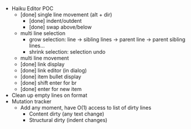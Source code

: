- Haiku Editor POC
  - [done] single line movement (alt + dir)
    - [done] indent/outdent
    - [done] swap above/below
  - multi line selection
    - grow selection: line -> sibling lines -> parent line -> parent sibling lines...
    - shrink selection: selection undo
  - multi line movement
  - [done] link display
  - [done] link editor (in dialog)
  - [done] item bullet display
  - [done] shift enter for br
  - [done] enter for new item
- Clean up empty lines on format
- Mutation tracker
  - Add any moment, have O(1) access to list of dirty lines
    - Content dirty (any text change)
    - Structural dirty (indent changes)
